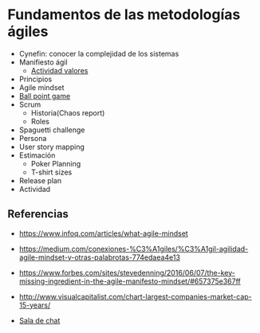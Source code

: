 # Fundamentos de las metodologías ágiles

- Cynefin: conocer la complejidad de los sistemas
- Manifiesto ágil
    - [Actividad valores](https://docs.google.com/document/d/1h3mCA1K8m4ywg_Y_yqtks9uSj7DMfL3pvpYFNeu16wQ/edit)
- Principios
- Agile mindset
- [Ball point game](http://agilismoatwork.blogspot.mx/2013/05/actividad-ball-point-game-ilustrando-un.html)
- Scrum
    - Historia(Chaos report)
    - Roles
- Spaguetti challenge
- Persona
- User story mapping
- Estimación
    - Poker Planning
    - T-shirt sizes
- Release plan
- Actividad

## Referencias

- https://www.infoq.com/articles/what-agile-mindset
- https://medium.com/conexiones-%C3%A1giles/%C3%A1gil-agilidad-agile-mindset-y-otras-palabrotas-774edaea4e13
- https://www.forbes.com/sites/stevedenning/2016/06/07/the-key-missing-ingredient-in-the-agile-manifesto-mindset/#657375e367ff
- http://www.visualcapitalist.com/chart-largest-companies-market-cap-15-years/

- [Sala de chat](https://gitter.im/fundamentos-agiles/Lobby?utm_source=share-link&utm_medium=link&utm_campaign=share-link)
